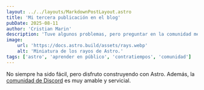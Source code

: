 ```yaml
---
layout: ../../layouts/MarkdownPostLayout.astro
title: 'Mi tercera publicación en el blog'
pubDate: 2025-08-11
author: 'Cristian Marin'
description: 'Tuve algunos problemas, pero preguntar en la comunidad me ayudó mucho.'
image:
    url: 'https://docs.astro.build/assets/rays.webp'
    alt: 'Miniatura de los rayos de Astro.'
tags: ['astro', 'aprender en público', 'contratiempos', 'comunidad']
---
```

No siempre ha sido fácil, pero disfruto construyendo con Astro. Además, la [comunidad de Discord](https://astro.build/chat) es muy amable y servicial.